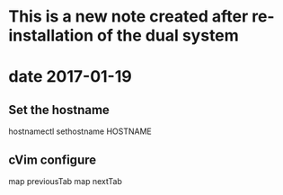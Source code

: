 # This is a new note created after re-installation of the dual system
# date 2017-01-19

## Set the hostname

hostnamectl sethostname HOSTNAME

## cVim configure
map <A-h> previousTab
map <A-l> nextTab
